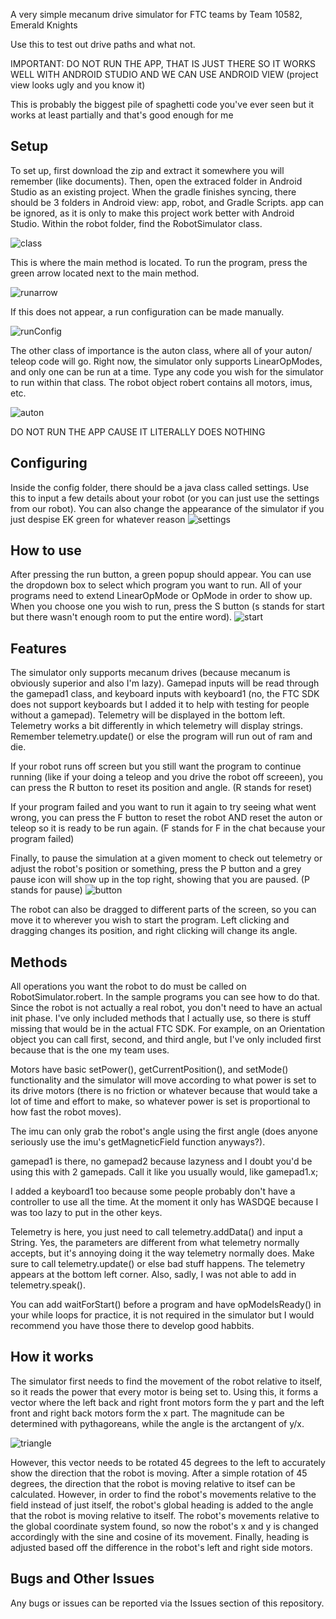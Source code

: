 A very simple mecanum drive simulator for FTC teams by Team 10582, Emerald Knights

Use this to test out drive paths and what not.

IMPORTANT: DO NOT RUN THE APP, THAT IS JUST THERE SO IT WORKS WELL WITH ANDROID STUDIO AND WE CAN USE ANDROID VIEW (project view looks ugly and you know it)

This is probably the biggest pile of spaghetti code you've ever seen but it works at least partially and that's good enough for me

**Setup**
---
To set up, first download the zip and extract it somewhere you will remember (like documents). Then, open the extraced folder in Android Studio as an existing project. When the gradle finishes syncing, there should be 3 folders in Android view: app, robot, and Gradle Scripts. app can be ignored, as it is only to make this project work better with Android Studio. Within the robot folder, find the RobotSimulator class.

![class](/pics/RobotSimulator.png)

This is where the main method is located. To run the program, press the green arrow located next to the main method.

![runarrow](/pics/runArrow.png)

If this does not appear, a run configuration can be made manually.

![runConfig](/pics/runConfig.png)

The other class of importance is the auton class, where all of your auton/ teleop code will go. Right now, the simulator only supports LinearOpModes, and only one can be run at a time. Type any code you wish for the simulator to run within that class. The robot object robert contains all motors, imus, etc.

![auton](/pics/auton.png)

DO NOT RUN THE APP CAUSE IT LITERALLY DOES NOTHING

**Configuring**
---
Inside the config folder, there should be a java class called settings. Use this to input a few details about your robot (or you can just use the settings from our robot). You can also change the appearance of the simulator if you just despise EK green for whatever reason
![settings](/pics/settings.png)

**How to use**
---
After pressing the run button, a green popup should appear. You can use the dropdown box to select which program you want to run. All of your programs need to extend LinearOpMode or OpMode in order to show up. When you choose one you wish to run, press the S button (s stands for start but there wasn't enough room to put the entire word).
![start](/pics/startScreen.png)

**Features**
---
The simulator only supports mecanum drives (because mecanum is obviously superior and also I'm lazy). Gamepad inputs will be read through the gamepad1 class, and keyboard inputs with keyboard1 (no, the FTC SDK does not support keyboards but I added it to help with testing for people without a gamepad). Telemetry will be displayed in the bottom left. Telemetry works a bit differently in which telemetry will display strings. Remember telemetry.update() or else the program will run out of ram and die. 

If your robot runs off screen but you still want the program to continue running (like if your doing a teleop and you drive the robot off screeen), you can press the R button to reset its position and angle. (R stands for reset)

If your program failed and you want to run it again to try seeing what went wrong, you can press the F button to reset the robot AND reset the auton or teleop so it is ready to be run again. (F stands for F in the chat because your program failed)

Finally, to pause the simulation at a given moment to check out telemetry or adjust the robot's position or something, press the P button and a grey pause icon will show up in the top right, showing that you are paused. (P stands for pause)
![button](/pics/buttons.png)

The robot can also be dragged to different parts of the screen, so you can move it to wherever you wish to start the program. Left clicking and dragging changes its position, and right clicking will change its angle.

**Methods**
---
All operations you want the robot to do must be called on RobotSimulator.robert. In the sample programs you can see how to do that. Since the robot is not actually a real robot, you don't need to have an actual init phase. I've only included methods that I actually use, so there is stuff missing that would be in the actual FTC SDK. For example, on an Orientation object you can call first, second, and third angle, but I've only included first because that is the one my team uses. 

Motors have basic setPower(), getCurrentPosition(), and setMode() functionality and the simulator will move according to what power is set to its drive motors (there is no friction or whatever because that would take a lot of time and effort to make, so whatever power is set is proportional to how fast the robot moves).

The imu can only grab the robot's angle using the first angle (does anyone seriously use the imu's getMagneticField function anyways?).

gamepad1 is there, no gamepad2 because lazyness and I doubt you'd be using this with 2 gamepads. Call it like you usually would, like gamepad1.x;

I added a keyboard1 too because some people probably don't have a controller to use all the time. At the moment it only has WASDQE because I was too lazy to put in the other keys.

Telemetry is here, you just need to call telemetry.addData() and input a String. Yes, the parameters are different from what telemetry normally accepts, but it's annoying doing it the way telemetry normally does. Make sure to call telemetry.update() or else bad stuff happens. The telemetry appears at the bottom left corner. Also, sadly, I was not able to add in telemetry.speak().

You can add waitForStart() before a program and have opModeIsReady() in your while loops for practice, it is not required in the simulator but I would recommend you have those there to develop good habbits.


**How it works**
---
The simulator first needs to find the movement of the robot relative to itself, so it reads the power that every motor is being set to. Using this, it forms a vector where the left back and right front motors form the y part and the left front and right back motors form the x part. The magnitude can be determined with pythagoreans, while the angle is the arctangent of y/x.

![triangle](/pics/triangle.png)

However, this vector needs to be rotated 45 degrees to the left to accurately show the direction that the robot is moving. After a simple rotation of 45 degrees, the direction that the robot is moving relative to itsef can be calculated. However, in order to find the robot's movements relative to the field instead of just itself, the robot's global heading is added to the angle that the robot is moving relative to itself. The robot's movements relative to the global coordinate system found, so now the robot's x and y is changed accordingly with the sine and cosine of its movement. Finally, heading is adjusted based off the difference in the robot's left and right side motors.

**Bugs and Other Issues**
---
Any bugs or issues can be reported via the Issues section of this repository.
